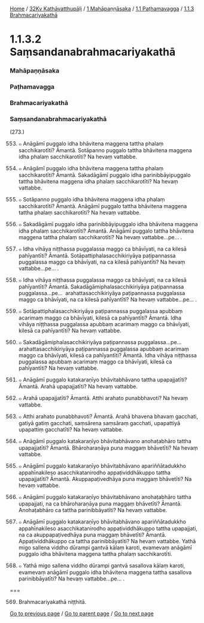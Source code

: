 
[Home](/) / [32Kv Kathāvatthupāḷi](/tipitaka/32Kv.md) / [1 Mahāpaṇṇāsaka](/tipitaka/32Kv/1.md) / [1.1 Paṭhamavagga](/tipitaka/32Kv/1/1.1.md) / [1.1.3 Brahmacariyakathā](/tipitaka/32Kv/1/1.1/1.1.3.md)

# 1.1.3.2 Saṃsandanabrahmacariyakathā

### Mahāpaṇṇāsaka

### Paṭhamavagga

### Brahmacariyakathā

### Saṃsandanabrahmacariyakathā

(273.)

553. ๐ Anāgāmī puggalo idha bhāvitena maggena tattha phalaṃ sacchikarotīti? Āmantā. Sotāpanno puggalo tattha bhāvitena maggena idha phalaṃ sacchikarotīti? Na hevaṃ vattabbe.

554. ๐ Anāgāmī puggalo idha bhāvitena maggena tattha phalaṃ sacchikarotīti? Āmantā. Sakadāgāmī puggalo idha parinibbāyipuggalo tattha bhāvitena maggena idha phalaṃ sacchikarotīti? Na hevaṃ vattabbe.

555. ๐ Sotāpanno puggalo idha bhāvitena maggena idha phalaṃ sacchikarotīti? Āmantā. Anāgāmī puggalo tattha bhāvitena maggena tattha phalaṃ sacchikarotīti? Na hevaṃ vattabbe.

556. ๐ Sakadāgāmī puggalo idha parinibbāyipuggalo idha bhāvitena maggena idha phalaṃ sacchikarotīti? Āmantā. Anāgāmī puggalo tattha bhāvitena maggena tattha phalaṃ sacchikarotīti? Na hevaṃ vattabbe…pe… .

557. ๐ Idha vihāya niṭṭhassa puggalassa maggo ca bhāvīyati, na ca kilesā pahīyantīti? Āmantā. Sotāpattiphalasacchikiriyāya paṭipannassa puggalassa maggo ca bhāvīyati, na ca kilesā pahīyantīti? Na hevaṃ vattabbe…pe… .

558. ๐ Idha vihāya niṭṭhassa puggalassa maggo ca bhāvīyati, na ca kilesā pahīyantīti? Āmantā. Sakadāgāmiphalasacchikiriyāya paṭipannassa puggalassa…pe…  arahattasacchikiriyāya paṭipannassa puggalassa maggo ca bhāvīyati, na ca kilesā pahīyantīti? Na hevaṃ vattabbe…pe… .

559. ๐ Sotāpattiphalasacchikiriyāya paṭipannassa puggalassa apubbaṃ acarimaṃ maggo ca bhāvīyati, kilesā ca pahīyantīti? Āmantā. Idha vihāya niṭṭhassa puggalassa apubbaṃ acarimaṃ maggo ca bhāvīyati, kilesā ca pahīyantīti? Na hevaṃ vattabbe.

560. ๐ Sakadāgāmiphalasacchikiriyāya paṭipannassa puggalassa…pe…  arahattasacchikiriyāya paṭipannassa puggalassa apubbaṃ acarimaṃ maggo ca bhāvīyati, kilesā ca pahīyantīti? Āmantā. Idha vihāya niṭṭhassa puggalassa apubbaṃ acarimaṃ maggo ca bhāvīyati, kilesā ca pahīyantīti? Na hevaṃ vattabbe.

561. ๐ Anāgāmī puggalo katakaraṇīyo bhāvitabhāvano tattha upapajjatīti? Āmantā. Arahā upapajjatīti? Na hevaṃ vattabbe.

562. ๐ Arahā upapajjatīti? Āmantā. Atthi arahato punabbhavoti? Na hevaṃ vattabbe.

563. ๐ Atthi arahato punabbhavoti? Āmantā. Arahā bhavena bhavaṃ gacchati, gatiyā gatiṃ gacchati, saṃsārena saṃsāraṃ gacchati, upapattiyā upapattiṃ gacchatīti? Na hevaṃ vattabbe.

564. ๐ Anāgāmī puggalo katakaraṇīyo bhāvitabhāvano anohaṭabhāro tattha upapajjatīti? Āmantā. Bhāroharaṇāya puna maggaṃ bhāvetīti? Na hevaṃ vattabbe.

565. ๐ Anāgāmī puggalo katakaraṇīyo bhāvitabhāvano apariññātadukkho appahīnakileso asacchikatanirodho appaṭividdhākuppo tattha upapajjatīti? Āmantā. Akuppapaṭivedhāya puna maggaṃ bhāvetīti? Na hevaṃ vattabbe.

566. ๐ Anāgāmī puggalo katakaraṇīyo bhāvitabhāvano anohaṭabhāro tattha upapajjati, na ca bhāroharaṇāya puna maggaṃ bhāvetīti? Āmantā. Anohaṭabhāro ca tattha parinibbāyatīti? Na hevaṃ vattabbe.

567. ๐ Anāgāmī puggalo katakaraṇīyo bhāvitabhāvano apariññātadukkho appahīnakileso asacchikatanirodho appaṭividdhākuppo tattha upapajjati, na ca akuppapaṭivedhāya puna maggaṃ bhāvetīti? Āmantā. Appaṭividdhākuppo ca tattha parinibbāyatīti? Na hevaṃ vattabbe. Yathā migo sallena viddho dūrampi gantvā kālaṃ karoti, evamevaṃ anāgāmī puggalo idha bhāvitena maggena tattha phalaṃ sacchikarotīti.

568. ๐ Yathā migo sallena viddho dūrampi gantvā sasallova kālaṃ karoti, evamevaṃ anāgāmī puggalo idha bhāvitena maggena tattha sasallova parinibbāyatīti? Na hevaṃ vattabbe…pe… .

===

569. Brahmacariyakathā niṭṭhitā.



[Go to previous page](/tipitaka/32Kv/1/1.1/1.1.3/1.1.3.1.md) / [Go to parent page](/tipitaka/32Kv/1/1.1/1.1.3.md) / [Go to next page](/tipitaka/32Kv/1/1.1/1.1.4.md)


